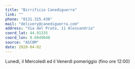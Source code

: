 ```yaml
---
title: "Birrificio Canediguerra"
link: ""
phone: "0131.325.438"
mail: "delivery@canediguerra.com"
address: "Via del Prato, 11 Alessandria"
coord_lat: 44.91335
coord_lon: 8.6049048
source: "ASCOM"
date: 2020-04-02
---
```


Lunedì, il Mercoledì ed il Venerdì pomeriggio (fino ore 12:00)
